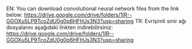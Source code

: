 EN: You can download convolutional neural network files from the link below: 
https://drive.google.com/drive/folders/1IR--GGOXu5LP9TcoZdU0g0p6HFHJs3N3?usp=sharing
TR: Evrişimli sinir ağı dosyalarını aşağıdaki linkten indirebilirsiniz: 
https://drive.google.com/drive/folders/1IR--GGOXu5LP9TcoZdU0g0p6HFHJs3N3?usp=sharing
